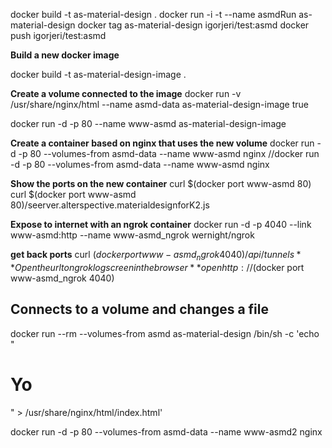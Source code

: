 docker build -t as-material-design .
docker run -i -t --name asmdRun as-material-design
docker tag as-material-design igorjeri/test:asmd
docker push igorjeri/test:asmd

**Build a new docker image**

docker build -t as-material-design-image .

**Create a volume connected to the image**
docker run -v /usr/share/nginx/html --name asmd-data as-material-design-image true

docker run -d -p 80 --name www-asmd as-material-design-image

**Create a container based on nginx that uses the new volume**
docker run -d -p 80 --volumes-from asmd-data --name www-asmd nginx
//docker run -d -p 80 --volumes-from asmd-data --name www-asmd nginx

**Show the ports on the new container**
curl $(docker port www-asmd 80)
curl $(docker port www-asmd 80)/seerver.alterspective.materialdesignforK2.js

**Expose to internet with an ngrok container**
docker run -d -p 4040 --link www-asmd:http --name www-asmd_ngrok wernight/ngrok

**get back ports**
curl $(docker port www-asmd_ngrok 4040)/api/tunnels
**Open the url to ngrok log screen in the browser**
open http://$(docker port www-asmd_ngrok 4040)

Connects to a volume and changes a file
---------------------------------------

docker run --rm --volumes-from asmd as-material-design /bin/sh -c 'echo "<h1>Yo</h1>" > /usr/share/nginx/html/index.html'


docker run -d -p 80 --volumes-from asmd-data --name www-asmd2 nginx